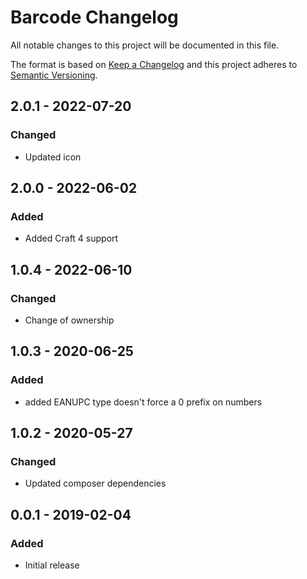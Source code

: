 # Barcode Changelog

All notable changes to this project will be documented in this file.

The format is based on [Keep a Changelog](http://keepachangelog.com/) and this project adheres to [Semantic Versioning](http://semver.org/).

## 2.0.1 - 2022-07-20
### Changed
- Updated icon

## 2.0.0 - 2022-06-02

### Added

- Added Craft 4 support

## 1.0.4 - 2022-06-10
### Changed
- Change of ownership

## 1.0.3 - 2020-06-25
### Added
- added EANUPC type doesn't force a 0 prefix on numbers

## 1.0.2 - 2020-05-27
### Changed
- Updated composer dependencies

## 0.0.1 - 2019-02-04
### Added
- Initial release
